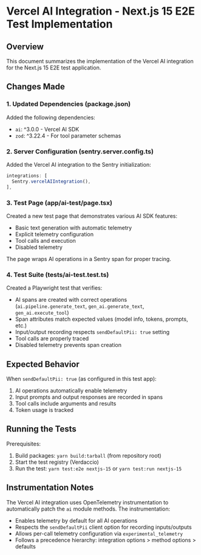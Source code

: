 # Vercel AI Integration - Next.js 15 E2E Test Implementation

## Overview
This document summarizes the implementation of the Vercel AI integration for the Next.js 15 E2E test application.

## Changes Made

### 1. Updated Dependencies (package.json)
Added the following dependencies:
- `ai`: ^3.0.0 - Vercel AI SDK
- `zod`: ^3.22.4 - For tool parameter schemas

### 2. Server Configuration (sentry.server.config.ts)
Added the Vercel AI integration to the Sentry initialization:
```typescript
integrations: [
  Sentry.vercelAIIntegration(),
],
```

### 3. Test Page (app/ai-test/page.tsx)
Created a new test page that demonstrates various AI SDK features:
- Basic text generation with automatic telemetry
- Explicit telemetry configuration
- Tool calls and execution
- Disabled telemetry

The page wraps AI operations in a Sentry span for proper tracing.

### 4. Test Suite (tests/ai-test.test.ts)
Created a Playwright test that verifies:
- AI spans are created with correct operations (`ai.pipeline.generate_text`, `gen_ai.generate_text`, `gen_ai.execute_tool`)
- Span attributes match expected values (model info, tokens, prompts, etc.)
- Input/output recording respects `sendDefaultPii: true` setting
- Tool calls are properly traced
- Disabled telemetry prevents span creation

## Expected Behavior

When `sendDefaultPii: true` (as configured in this test app):
1. AI operations automatically enable telemetry
2. Input prompts and output responses are recorded in spans
3. Tool calls include arguments and results
4. Token usage is tracked

## Running the Tests

Prerequisites:
1. Build packages: `yarn build:tarball` (from repository root)
2. Start the test registry (Verdaccio)
3. Run the test: `yarn test:e2e nextjs-15` or `yarn test:run nextjs-15`

## Instrumentation Notes

The Vercel AI integration uses OpenTelemetry instrumentation to automatically patch the `ai` module methods. The instrumentation:
- Enables telemetry by default for all AI operations
- Respects the `sendDefaultPii` client option for recording inputs/outputs
- Allows per-call telemetry configuration via `experimental_telemetry`
- Follows a precedence hierarchy: integration options > method options > defaults

